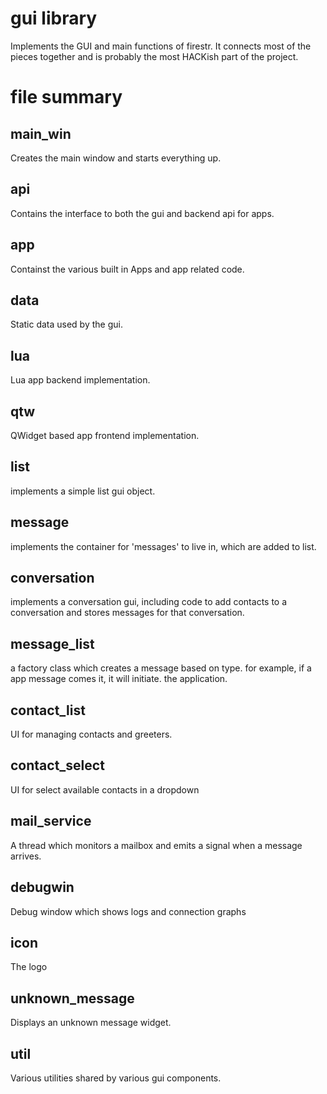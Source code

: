 gui library
===================================================================

Implements the GUI and main functions of firestr. It connects most
of the pieces together and is probably the most HACKish part of the
project. 

file summary
===================================================================

main_win       
-------------------------------------------------------------------

Creates the main window and starts everything up.

api       
-------------------------------------------------------------------
Contains the interface to both the gui and backend api for apps.

app       
-------------------------------------------------------------------
Containst the various built in Apps and app related code.

data       
-------------------------------------------------------------------
Static data used by the gui.

lua       
-------------------------------------------------------------------
Lua app backend implementation.

qtw       
-------------------------------------------------------------------
QWidget based app frontend implementation.

list          
-------------------------------------------------------------------
implements a simple list gui object.
             
message       
-------------------------------------------------------------------
implements the container for 'messages' to live in, 
which are added to list. 

conversation  
-------------------------------------------------------------------
implements a conversation gui, including code to add contacts
to a conversation and stores messages for that conversation.

message_list   
-------------------------------------------------------------------
a factory class which creates a message based on type.
for example, if a app message comes it, it will initiate.
the application.

contact_list   
-------------------------------------------------------------------
UI for managing contacts and greeters.

contact_select 
-------------------------------------------------------------------
UI for select available contacts in a dropdown

mail_service  
-------------------------------------------------------------------

A thread which monitors a mailbox and emits a signal when a 
message arrives.

debugwin  
-------------------------------------------------------------------
Debug window which shows logs and connection graphs

icon
-------------------------------------------------------------------
The logo

unknown_message
-------------------------------------------------------------------
Displays an unknown message widget.

util
-------------------------------------------------------------------
Various utilities shared by various gui components.
